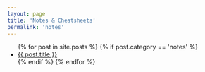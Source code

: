 ```yaml
---
layout: page
title: 'Notes & Cheatsheets'
permalink: 'notes'
---
```


<ul class="notes-list">
  {% for post in site.posts %}
    {% if post.category == 'notes' %}
      <li>
        <a href="{{ post.url | relative_url }}">
          {{ post.title }}
        </a>
      </li>
    {% endif %}
  {% endfor %}
</ul>
